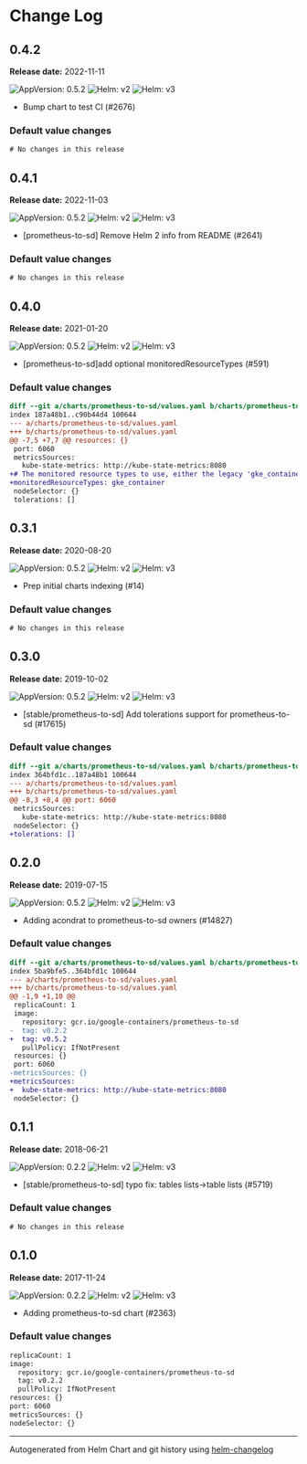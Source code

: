 # Change Log

## 0.4.2

**Release date:** 2022-11-11

![AppVersion: 0.5.2](https://img.shields.io/static/v1?label=AppVersion&message=0.5.2&color=success)
![Helm: v2](https://img.shields.io/static/v1?label=Helm&message=v2&color=inactive&logo=helm)
![Helm: v3](https://img.shields.io/static/v1?label=Helm&message=v3&color=informational&logo=helm)

* Bump chart to test CI (#2676)

### Default value changes

```diff
# No changes in this release
```

## 0.4.1

**Release date:** 2022-11-03

![AppVersion: 0.5.2](https://img.shields.io/static/v1?label=AppVersion&message=0.5.2&color=success)
![Helm: v2](https://img.shields.io/static/v1?label=Helm&message=v2&color=inactive&logo=helm)
![Helm: v3](https://img.shields.io/static/v1?label=Helm&message=v3&color=informational&logo=helm)

* [prometheus-to-sd] Remove Helm 2 info from README (#2641)

### Default value changes

```diff
# No changes in this release
```

## 0.4.0

**Release date:** 2021-01-20

![AppVersion: 0.5.2](https://img.shields.io/static/v1?label=AppVersion&message=0.5.2&color=success)
![Helm: v2](https://img.shields.io/static/v1?label=Helm&message=v2&color=inactive&logo=helm)
![Helm: v3](https://img.shields.io/static/v1?label=Helm&message=v3&color=informational&logo=helm)

* [prometheus-to-sd]add optional monitoredResourceTypes (#591)

### Default value changes

```diff
diff --git a/charts/prometheus-to-sd/values.yaml b/charts/prometheus-to-sd/values.yaml
index 187a48b1..c90b44d4 100644
--- a/charts/prometheus-to-sd/values.yaml
+++ b/charts/prometheus-to-sd/values.yaml
@@ -7,5 +7,7 @@ resources: {}
 port: 6060
 metricsSources:
   kube-state-metrics: http://kube-state-metrics:8080
+# The monitored resource types to use, either the legacy 'gke_container', or the new 'k8s'
+monitoredResourceTypes: gke_container
 nodeSelector: {}
 tolerations: []

```

## 0.3.1

**Release date:** 2020-08-20

![AppVersion: 0.5.2](https://img.shields.io/static/v1?label=AppVersion&message=0.5.2&color=success)
![Helm: v2](https://img.shields.io/static/v1?label=Helm&message=v2&color=inactive&logo=helm)
![Helm: v3](https://img.shields.io/static/v1?label=Helm&message=v3&color=informational&logo=helm)

* Prep initial charts indexing (#14)

### Default value changes

```diff
# No changes in this release
```

## 0.3.0

**Release date:** 2019-10-02

![AppVersion: 0.5.2](https://img.shields.io/static/v1?label=AppVersion&message=0.5.2&color=success)
![Helm: v2](https://img.shields.io/static/v1?label=Helm&message=v2&color=inactive&logo=helm)
![Helm: v3](https://img.shields.io/static/v1?label=Helm&message=v3&color=informational&logo=helm)

* [stable/prometheus-to-sd] Add tolerations support for prometheus-to-sd (#17615)

### Default value changes

```diff
diff --git a/charts/prometheus-to-sd/values.yaml b/charts/prometheus-to-sd/values.yaml
index 364bfd1c..187a48b1 100644
--- a/charts/prometheus-to-sd/values.yaml
+++ b/charts/prometheus-to-sd/values.yaml
@@ -8,3 +8,4 @@ port: 6060
 metricsSources:
   kube-state-metrics: http://kube-state-metrics:8080
 nodeSelector: {}
+tolerations: []

```

## 0.2.0

**Release date:** 2019-07-15

![AppVersion: 0.5.2](https://img.shields.io/static/v1?label=AppVersion&message=0.5.2&color=success)
![Helm: v2](https://img.shields.io/static/v1?label=Helm&message=v2&color=inactive&logo=helm)
![Helm: v3](https://img.shields.io/static/v1?label=Helm&message=v3&color=informational&logo=helm)

* Adding acondrat to prometheus-to-sd owners (#14827)

### Default value changes

```diff
diff --git a/charts/prometheus-to-sd/values.yaml b/charts/prometheus-to-sd/values.yaml
index 5ba9bfe5..364bfd1c 100644
--- a/charts/prometheus-to-sd/values.yaml
+++ b/charts/prometheus-to-sd/values.yaml
@@ -1,9 +1,10 @@
 replicaCount: 1
 image:
   repository: gcr.io/google-containers/prometheus-to-sd
-  tag: v0.2.2
+  tag: v0.5.2
   pullPolicy: IfNotPresent
 resources: {}
 port: 6060
-metricsSources: {}
+metricsSources:
+  kube-state-metrics: http://kube-state-metrics:8080
 nodeSelector: {}

```

## 0.1.1

**Release date:** 2018-06-21

![AppVersion: 0.2.2](https://img.shields.io/static/v1?label=AppVersion&message=0.2.2&color=success)
![Helm: v2](https://img.shields.io/static/v1?label=Helm&message=v2&color=inactive&logo=helm)
![Helm: v3](https://img.shields.io/static/v1?label=Helm&message=v3&color=informational&logo=helm)

* [stable/prometheus-to-sd] typo fix: tables lists->table lists (#5719)

### Default value changes

```diff
# No changes in this release
```

## 0.1.0

**Release date:** 2017-11-24

![AppVersion: 0.2.2](https://img.shields.io/static/v1?label=AppVersion&message=0.2.2&color=success)
![Helm: v2](https://img.shields.io/static/v1?label=Helm&message=v2&color=inactive&logo=helm)
![Helm: v3](https://img.shields.io/static/v1?label=Helm&message=v3&color=informational&logo=helm)

* Adding prometheus-to-sd chart (#2363)

### Default value changes

```diff
replicaCount: 1
image:
  repository: gcr.io/google-containers/prometheus-to-sd
  tag: v0.2.2
  pullPolicy: IfNotPresent
resources: {}
port: 6060
metricsSources: {}
nodeSelector: {}

```

---
Autogenerated from Helm Chart and git history using [helm-changelog](https://github.com/mogensen/helm-changelog)
